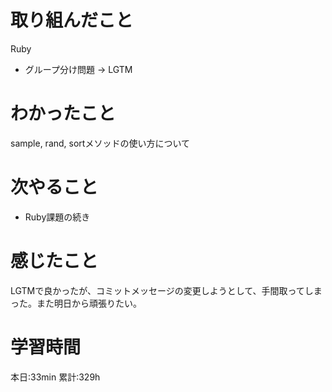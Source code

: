 # 取り組んだこと       
Ruby
- グループ分け問題 → LGTM
# わかったこと
sample, rand, sortメソッドの使い方について
# 次やること
- Ruby課題の続き
# 感じたこと
LGTMで良かったが、コミットメッセージの変更しようとして、手間取ってしまった。また明日から頑張りたい。
# 学習時間  
本日:33min
累計:329h
